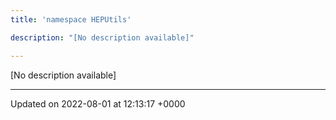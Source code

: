 ```yaml
---
title: 'namespace HEPUtils'

description: "[No description available]"

---
```







[No description available]






-------------------------------

Updated on 2022-08-01 at 12:13:17 +0000